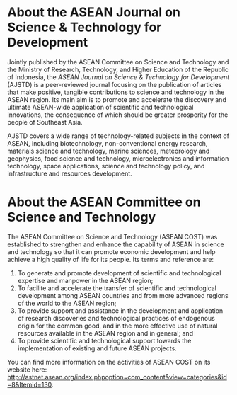 # About the ASEAN Journal on Science & Technology for Development

Jointly published by the ASEAN Committee on Science and Technology and the Ministry of Research, Technology, and Higher Education of the Republic of Indonesia, the _ASEAN Journal on Science & Technology for Development_ (AJSTD) is a peer-reviewed journal focusing on the publication of articles that make positive, tangible contributions to science and technology in the ASEAN region. Its main aim is to promote and accelerate the discovery and ultimate ASEAN-wide application of scientific and technological innovations, the consequence of which should be greater prosperity for the people of Southeast Asia.

AJSTD covers a wide range of technology-related subjects in the context of ASEAN, including biotechnology, non-conventional energy research, materials science and technology, marine sciences, meteorology and geophysics, food science and technology, microelectronics and information technology, space applications, science and technology policy, and infrastructure and resources development. 

# About the ASEAN Committee on Science and Technology

The ASEAN Committee on Science and Technology (ASEAN COST) was established to strengthen and enhance the capability of ASEAN in science and technology so that it can promote economic development and help achieve a high quality of life for its people. Its terms and reference are:

1. To generate and promote development of scientific and technological expertise and manpower in the
ASEAN region;
2. To facilite and accelerate the transfer of scientific and technological development among ASEAN
countries and from more advanced regions of the world to the ASEAN region;
3. To provide support and assistance in the development and application of research discoveries and
technological practices of endogenous origin for the common good, and in the more effective use of
natural resources available in the ASEAN region and in general; and
4. To provide scientific and technological support towards the implementation of existing and future
ASEAN projects.

You can find more information on the activities of ASEAN COST on its website here: http://astnet.asean.org/index.phpoption=com_content&view=categories&id=8&Itemid=130.
